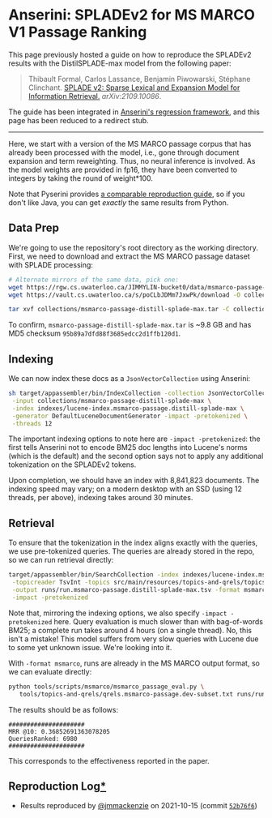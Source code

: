 # Anserini: SPLADEv2 for MS MARCO V1 Passage Ranking

This page previously hosted a guide on how to reproduce the SPLADEv2 results with the DistilSPLADE-max model from the following paper:

> Thibault Formal, Carlos Lassance, Benjamin Piwowarski, Stéphane Clinchant. [SPLADE v2: Sparse Lexical and Expansion Model for Information Retrieval.](https://arxiv.org/abs/2109.10086) _arXiv:2109.10086_.

The guide has been integrated in [Anserini's regression framework](regressions-msmarco-passage-distill-splade-max.md), and this page has been reduced to a redirect stub.

---

Here, we start with a version of the MS MARCO passage corpus that has already been processed with the model, i.e., gone through document expansion and term reweighting.
Thus, no neural inference is involved. As the model weights are provided in fp16, they have been converted to integers by taking the round of weight*100.

Note that Pyserini provides [a comparable reproduction guide](https://github.com/castorini/pyserini/blob/master/docs/experiments-spladev2.md), so if you don't like Java, you can get _exactly_ the same results from Python.

## Data Prep

We're going to use the repository's root directory as the working directory.
First, we need to download and extract the MS MARCO passage dataset with SPLADE processing:

```bash
# Alternate mirrors of the same data, pick one:
wget https://rgw.cs.uwaterloo.ca/JIMMYLIN-bucket0/data/msmarco-passage-distill-splade-max.tar -P collections/
wget https://vault.cs.uwaterloo.ca/s/poCLbJDMm7JxwPk/download -O collections/msmarco-passage-distill-splade-max.tar

tar xvf collections/msmarco-passage-distill-splade-max.tar -C collections/
```

To confirm, `msmarco-passage-distill-splade-max.tar` is ~9.8 GB and has MD5 checksum `95b89a7dfd88f3685edcc2d1ffb120d1`.

## Indexing

We can now index these docs as a `JsonVectorCollection` using Anserini:

```bash
sh target/appassembler/bin/IndexCollection -collection JsonVectorCollection \
 -input collections/msmarco-passage-distill-splade-max \
 -index indexes/lucene-index.msmarco-passage.distill-splade-max \
 -generator DefaultLuceneDocumentGenerator -impact -pretokenized \
 -threads 12
```

The important indexing options to note here are `-impact -pretokenized`: the first tells Anserini not to encode BM25 doc lengths into Lucene's norms (which is the default) and the second option says not to apply any additional tokenization on the SPLADEv2 tokens.

Upon completion, we should have an index with 8,841,823 documents.
The indexing speed may vary; on a modern desktop with an SSD (using 12 threads, per above), indexing takes around 30 minutes.

## Retrieval

To ensure that the tokenization in the index aligns exactly with the queries, we use pre-tokenized queries.
The queries are already stored in the repo, so we can run retrieval directly:

```bash
target/appassembler/bin/SearchCollection -index indexes/lucene-index.msmarco-passage.distill-splade-max \
 -topicreader TsvInt -topics src/main/resources/topics-and-qrels/topics.msmarco-passage.dev-subset.distill-splade-max.tsv.gz \
 -output runs/run.msmarco-passage.distill-splade-max.tsv -format msmarco \
 -impact -pretokenized
```

Note that, mirroring the indexing options, we also specify `-impact -pretokenized` here.
Query evaluation is much slower than with bag-of-words BM25; a complete run takes around 4 hours (on a single thread).
No, this isn't a mistake!
This model suffers from very slow queries with Lucene due to some yet unknown issue.
We're looking into it.

With `-format msmarco`, runs are already in the MS MARCO output format, so we can evaluate directly:

```bash
python tools/scripts/msmarco/msmarco_passage_eval.py \
   tools/topics-and-qrels/qrels.msmarco-passage.dev-subset.txt runs/run.msmarco-passage.distill-splade-max.tsv
```

The results should be as follows:

```
#####################
MRR @10: 0.36852691363078205
QueriesRanked: 6980
#####################
```

This corresponds to the effectiveness reported in the paper.

## Reproduction Log[*](reproducibility.md)
+ Results reproduced by [@jmmackenzie](https://github.com/jmmackenzie) on 2021-10-15 (commit [`52b76f6`](https://github.com/castorini/anserini/commit/52b76f63b163036e8fad1a6e1b10b431b4ddd06c))
